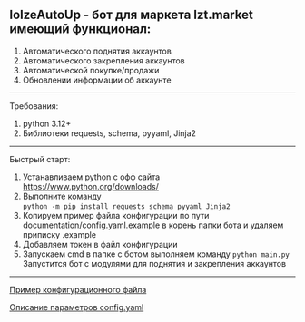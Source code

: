 ﻿lolzeAutoUp - бот для маркета lzt.market имеющий функционал:
-------------------------------------------
1) Автоматического поднятия аккаунтов
2) Автоматического закрепления аккаунтов
3) Автоматической покупке/продажи
4) Обновлении информации об аккаунте
-------------------------------------------
Требования:
1) python 3.12+
2) Библиотеки requests, schema, pyyaml, Jinja2
-------------------------------------------
Быстрый старт:
1) Устанавливаем python с офф сайта https://www.python.org/downloads/
2) Выполните команду  
```python -m pip install requests schema pyyaml Jinja2```
3) Копируем пример файла конфигурации по пути documentation/config.yaml.example в корень папки бота и удаляем приписку .example
4) Добавляем токен в файл конфигурации
5) Запускаем cmd в папке с ботом  выполняем команду ```python main.py ```
Запустится бот с модулями для поднятия и закрепления аккаунтов
-------------------------------------------
[Пример конфигурационного файла](documentation/config.yaml.example)

[Описание параметров config.yaml](documentation/descriptionConfig.md)